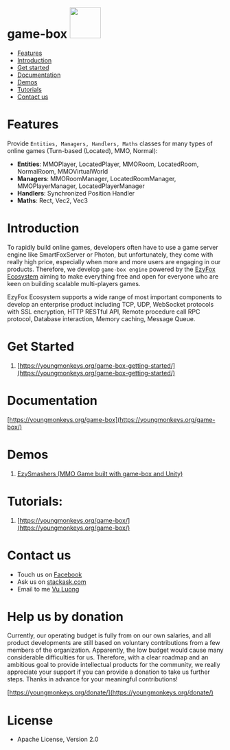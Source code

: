 # game-box <img src="https://github.com/youngmonkeys/game-box/blob/master/logo.png" width="72" />

* [Features](#features)
* [Introduction](#introduction)
* [Get started](#get-started)
* [Documentation](#documentation)
* [Demos](#demos)
* [Tutorials](#tutorials)
* [Contact us](#contact-us)

# Features

Provide `Entities, Managers, Handlers, Maths` classes for many types of online games (Turn-based (Located), MMO,
Normal):

* **Entities**: MMOPlayer, LocatedPlayer, MMORoom, LocatedRoom, NormalRoom, MMOVirtualWorld
* **Managers**: MMORoomManager, LocatedRoomManager, MMOPlayerManager, LocatedPlayerManager
* **Handlers**: Synchronized Position Handler
* **Maths**: Rect, Vec2, Vec3

# Introduction

To rapidly build online games, developers often have to use a game server engine like SmartFoxServer or Photon, but
unfortunately, they come with really high price, especially when more and more users are engaging in our products.
Therefore, we develop `game-box engine` powered by the [EzyFox Ecosystem](https://github.com/youngmonkeys/ezyfox-server)
aiming to make everything free and open for everyone who are keen on building scalable multi-players games.

EzyFox Ecosystem supports a wide range of most important components to develop an enterprise product including TCP, UDP,
WebSocket protocols with SSL encryption, HTTP RESTful API, Remote procedure call RPC protocol, Database interaction,
Memory caching, Message Queue.

# Get Started

1. [https://youngmonkeys.org/game-box-getting-started/](https://youngmonkeys.org/game-box-getting-started/)

# Documentation

[https://youngmonkeys.org/game-box](https://youngmonkeys.org/game-box/)

# Demos

1. [EzySmashers (MMO Game built with game-box and Unity)](https://github.com/vu-luong/EzySmashers)

# Tutorials:

1. [https://youngmonkeys.org/game-box/](https://youngmonkeys.org/game-box/)

# Contact us

- Touch us on [Facebook](https://www.facebook.com/youngmonkeys.org)
- Ask us on [stackask.com](https://stackask.com)
- Email to me [Vu Luong](mailto:vubinhcht@gmail.com)

# Help us by donation

Currently, our operating budget is fully from on our own salaries, and all product developments are still based on
voluntary contributions from a few members of the organization. Apparently, the low budget would cause many considerable
difficulties for us. Therefore, with a clear roadmap and an ambitious goal to provide intellectual products for the
community, we really appreciate your support if you can provide a donation to take us further steps. Thanks in advance
for your meaningful contributions!

[https://youngmonkeys.org/donate/](https://youngmonkeys.org/donate/)

# License

- Apache License, Version 2.0
